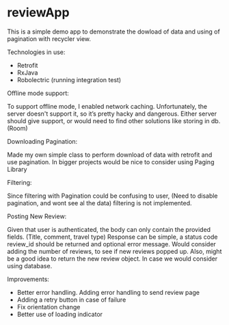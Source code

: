 # reviewApp

This is a simple demo app to demonstrate the dowload of data and using of pagination with recycler view.

Technologies in use:
- Retrofit
- RxJava
- Robolectric (running integration test)

Offline mode support:

To support offline mode, I enabled network caching. Unfortunately, the server doesn't support it, so it’s pretty hacky and dangerous.
Either server should give support, or would need to find other solutions like storing in db. (Room)

Downloading Pagination:

Made my own simple class to perform download of data with retrofit and use pagination. In bigger projects would be nice to consider using Paging Library

Filtering:

Since filtering with Pagination could be confusing to user, (Need to disable pagination, and wont see al the data) filtering is not implemented.

Posting New Review:

Given that user is authenticated, the body can only contain the provided fields. (Title, comment, travel type)
Response can be simple, a status code review_id should be returned and optional error message.
Would consider adding the number of reviews, to see if new reviews popped up.
Also, might be a good idea to return the new review object. In case we would consider using database.

Improvements:

- Better error handling. Adding error handling to send review page
- Adding a retry button in case of failure
- Fix orientation change
- Better use of loading indicator





